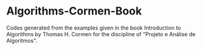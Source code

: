 # Algorithms-Cormen-Book
Codes generated from the examples given in the book Introduction to Algorithms by Thomas H. Cormen for the discipline of "Projeto e Análise de Algoritmos".
